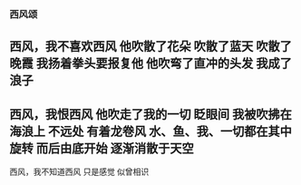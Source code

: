### 西风颂
西风，我不喜欢西风
他吹散了花朵
吹散了蓝天
吹散了晚霞
我扬着拳头要报复他
他吹弯了直冲的头发
我成了浪子
---
西风，我恨西风
他吹走了我的一切
眨眼间
我被吹拂在海浪上
不远处
有着龙卷风
水、鱼、我、一切都在其中旋转
而后由底开始
逐渐消散于天空
---
西风，我不知道西风
只是感觉
似曾相识
